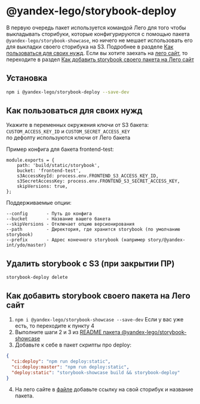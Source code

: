 # @yandex-lego/storybook-deploy
В первую очередь пакет используется командой Лего для того чтобы выкладывать сторибуки, которые конфигурируются с помощью пакета `@yandex-lego/storybook-showcase`, но ничего не мешает использовать его для выкладки своего сторибука на S3. Подробнее в разделе [Как пользоваться для своих нужд](##-Как-пользоваться-для-своих-нужд).
Если вы хотите заехать на [лего сайт](https://lego.yandex-team.ru/components/lego/latest/), то переходите в раздел [Как добавить storybook своего пакета на Лего сайт](##-Как-добавить-storybook-своего-пакета-на-Лего-сайт)

## Установка
```sh
npm i @yandex-lego/storybook-deploy --save-dev
```

## Как пользоваться для своих нужд
Укажите в переменных окружения ключи от S3 бакета:
`CUSTOM_ACCESS_KEY_ID` и `CUSTOM_SECRET_ACCESS_KEY`  
по дефолту используются ключи от Лего бакета

Пример конфига для бакета frontend-test:
```
module.exports = {
    path: 'build/static/storybook',
    bucket: 'frontend-test',
    s3AccessKeyId: process.env.FRONTEND_S3_ACCESS_KEY_ID,
    s3SecretAccessKey: process.env.FRONTEND_S3_SECRET_ACCESS_KEY,
    skipVersions: true,
};
```

Поддерживаемые опции:
```
--config       - Путь до конфига
--bucket       - Название вашего бакета
--skipVersions - Отключает опцию версионирования
--path         - Директория, где хранится storybook (по умолчанию storybook)
--prefix       - Адрес конечного storybook (например story/@yandex-int/ydo/master)
```

## Удалить storybook с S3 (при закрытии ПР)
```
storybook-deploy delete
```

## Как добавить storybook своего пакета на Лего сайт

1. `npm i @yandex-lego/storybook-showcase --save-dev` Если у вас уже есть, то переходите к пункту 4
2. Выполните шаги 2 и 3 из [README пакета @yandex-lego/storybook-showcase](https://github.yandex-team.ru/search-interfaces/frontend/blob/master/packages/storybook-showcase/README.md)
3. Добавьте к себе в пакет скрипты про deploy:
   
```json
{
  "ci:deploy": "npm run deploy:static",
  "ci:deploy:master": "npm run deploy:static",
  "deploy:static": "storybook-showcase build && storybook-deploy"
}
```

4. На лего сайте в [файле](https://github.yandex-team.ru/serp-design/design-system/blob/master/apps/design-system-web/src/state/data/components.js) добавьте ссылку на свой сторибук и название пакета.
